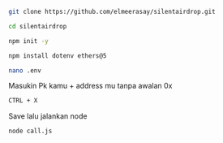 ```bash
git clone https://github.com/elmeerasay/silentairdrop.git
```

```bash
cd silentairdrop
```

```bash
npm init -y
```

```bash
npm install dotenv ethers@5
```

```bash
nano .env
```

Masukin Pk kamu + address mu tanpa awalan 0x

```bash
CTRL + X
```

Save lalu jalankan node

```bash
node call.js
```
